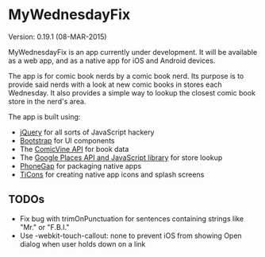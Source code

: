 MyWednesdayFix
==============

Version: 0.19.1 (08-MAR-2015)

MyWednesdayFix is an app currently under development. It will be available as a web app, and as a native app for iOS and Android devices.

The app is for comic book nerds by a comic book nerd. Its purpose is to provide said nerds with a look at new comic books in stores each Wednesday. It also provides a simple way to lookup the closest comic book store in the nerd's area.

The app is built using:

 * [jQuery](http://jquery.com) for all sorts of JavaScript hackery
 * [Bootstrap](http://getbootstrap.com) for UI components
 * The [ComicVine API](http://comicvine.com/api) for book data
 * The [Google Places API and JavaScript library](https://developers.google.com/maps/documentation/javascript/places) for store lookup
 * [PhoneGap](http://phonegap.com) for packaging native apps
 * [TiCons](http://ticons.fokkezb.nl) for creating native app icons and splash screens

TODOs
-----

 * Fix bug with trimOnPunctuation for sentences containing strings like "Mr." or "F.B.I."
 * Use -webkit-touch-callout: none to prevent iOS from showing Open dialog when user holds down on a link
